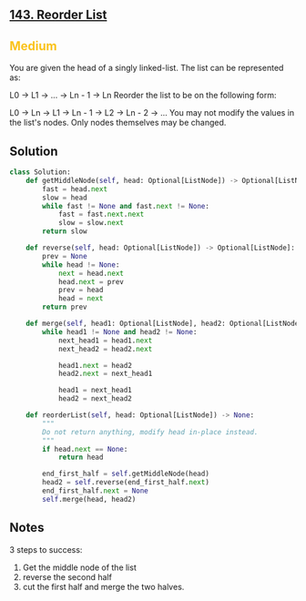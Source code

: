 ## [143. Reorder List](https://leetcode.com/problems/reorder-list)

<h2 style="color:#fac31d">Medium</h2>

You are given the head of a singly linked-list. The list can be represented as:

L0 → L1 → … → Ln - 1 → Ln
Reorder the list to be on the following form:

L0 → Ln → L1 → Ln - 1 → L2 → Ln - 2 → …
You may not modify the values in the list's nodes. Only nodes themselves may be changed.

## Solution
```python
class Solution:
    def getMiddleNode(self, head: Optional[ListNode]) -> Optional[ListNode]:
        fast = head.next
        slow = head
        while fast != None and fast.next != None:
            fast = fast.next.next
            slow = slow.next
        return slow

    def reverse(self, head: Optional[ListNode]) -> Optional[ListNode]:
        prev = None
        while head != None:
            next = head.next
            head.next = prev
            prev = head
            head = next
        return prev

    def merge(self, head1: Optional[ListNode], head2: Optional[ListNode]) -> None:
        while head1 != None and head2 != None:
            next_head1 = head1.next
            next_head2 = head2.next

            head1.next = head2
            head2.next = next_head1

            head1 = next_head1
            head2 = next_head2

    def reorderList(self, head: Optional[ListNode]) -> None:
        """
        Do not return anything, modify head in-place instead.
        """
        if head.next == None:
            return head

        end_first_half = self.getMiddleNode(head)
        head2 = self.reverse(end_first_half.next)
        end_first_half.next = None
        self.merge(head, head2)
```

## Notes
3 steps to success: 
1. Get the middle node of the list 
2. reverse the second half 
3. cut the first half and merge the two halves.
